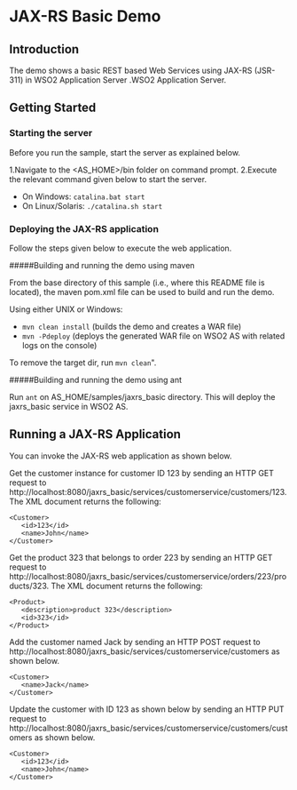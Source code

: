 JAX-RS Basic Demo
=================

Introduction
------------

The demo shows a basic REST based Web Services using JAX-RS (JSR-311) in WSO2 Application Server .WSO2 Application Server.

Getting Started
---------------

### Starting the server

Before you run the sample, start the server as explained below.

1.Navigate to the <AS_HOME>/bin folder on command prompt.
2.Execute the relevant command given below to start the server.
  * On Windows: ```catalina.bat start```
  * On Linux/Solaris: ```./catalina.sh start```  

### Deploying the JAX-RS application 

Follow the steps given below to execute the web application.

#####Building and running the demo using maven

From the base directory of this sample (i.e., where this README file is
located), the maven pom.xml file can be used to build and run the demo. 

Using either UNIX or Windows:

  * ```mvn clean install``` (builds the demo and creates a WAR file)  
  * ```mvn -Pdeploy``` (deploys the generated WAR file on WSO2 AS with related logs on the console)  

To remove the target dir, run ```mvn clean```".

#####Building and running the demo using ant

Run ```ant``` on AS_HOME/samples/jaxrs_basic directory. This will deploy the jaxrs_basic service in WSO2 AS.




Running a JAX-RS Application
----------------------------

You can invoke the JAX-RS web application as shown below.

Get the customer instance for customer ID 123 by sending an HTTP GET request to http://localhost:8080/jaxrs_basic/services/customerservice/customers/123. The XML document returns the following:
```
<Customer>
   <id>123</id>
   <name>John</name>
</Customer>
```
Get the product 323 that belongs to order 223 by sending an HTTP GET request to http://localhost:8080/jaxrs_basic/services/customerservice/orders/223/products/323. The XML document returns the following:
```
<Product>
   <description>product 323</description>
   <id>323</id>
</Product>
```
Add the customer named Jack by sending an HTTP POST request to http://localhost:8080/jaxrs_basic/services/customerservice/customers as shown below.
```
<Customer>
   <name>Jack</name>
</Customer>
```
Update the customer with ID 123 as shown below by sending an HTTP PUT request to http://localhost:8080/jaxrs_basic/services/customerservice/customers/customers as shown below.
```
<Customer>
   <id>123</id>
   <name>John</name>
</Customer>
```